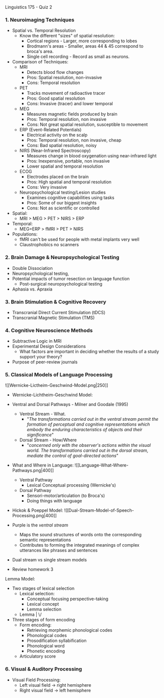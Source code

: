 Linguistics 175 - Quiz 2
### 1. Neuroimaging Techniques
- Spatial vs. Temporal Resolution
	- Know the different "sizes" of spatial resolution:
		- Cortical regions - Larger, more corresponding to lobes
		- Brodmann's areas - Smaller, areas 44 & 45 correspond to broca's area.
		- Single cell recording - Record as small as neurons.
- Comparison of Techniques:
	- MRI
		- Detects blood flow changes
		- Pros: Spatial resolution, non-invasive
		- Cons: Temporal resolution
	- PET
		- Tracks movement of radioactive tracer
		- Pros: Good spatial resolution
		- Cons: Invasive (tracer) and lower temporal  
	- MEG
		- Measures magnetic fields produced by brain
		- Pros: Temporal resolution, non invasive
		- Cons: Not great spatial resolution, susceptible to movement
	- ERP (Event-Related Potentials)
		- Electrical activity on the scalp
		- Pros: Temporal resolution, non invasive, cheap
		- Cons: Bad spatial resolution, noisy
	- NIRS (Near-Infrared Spectroscopy)
		- Measures change in blood oxygenation using near-infrared light
		- Pros: Inexpensive, portable, non invasive
		- Lower spatial and temporal resolution
	- ECOG
		- Electrodes placed on the brain
		- Pros: High spatial and temporal resolution
		- Cons: Very invasive 
	- Neuropsychological testing/Lesion studies
		- Examines cognitive capabilities using tasks
		- Pros: Some of our biggest insights
		- Cons: Not as scientific or controlled
- Spatial: 
	- MRI > MEG > PET > NIRS > ERP
- Temporal:
	- MEG=ERP > fMRI > PET > NIRS
- Populations:
	- fMRI can't be used for people with metal implants very well
	- Claustrophobics no scanners
### 2. Brain Damage & Neuropsychological Testing
- Double Dissociation
- Neuropsychological testing,
- Potential impacts of tumor resection on language function
	- Post-surgical neuropsychological testing
- Aphasia vs. Apraxia
### 3. Brain Stimulation & Cognitive Recovery
- Transcranial Direct Current Stimulation (tDCS)
- Transcranial Magnetic Stimulation (TMS)
### 4. Cognitive Neuroscience Methods
- Subtractive Logic in MRI
- Experimental Design Considerations
	- What factors are important in deciding whether the results of a study support your theory?
- Purpose of peer-review journals

### 5. Classical Models of Language Processing
![[Wernicke-Lictheim-Geschwind-Model.png|250]]
- Wernicke-Lichtheim-Geschwind Model:

- Ventral and Dorsal Pathways - Milner and Goodale (1995)
	- Ventral Stream - What.
		-  "*The transformations carried out in the ventral stream permit the formation of perceptual and cognitive representations which embody the enduring characteristics of objects and their significance*"
	- Dorsal Stream - How/Where
		- "*concerned only with the observer's actions within the visual world. The transformations carried out in the dorsal stream, mediate the control of goal-directed actions*"
- What and Where in Language:
![[Language-What-Where-Pathways.png|400]]
	- Ventral Pathway
		- Lexical Conceptual processing (Wernicke's)
	- Dorsal Pathway
		- Sensori-motor/articulation (to Broca's)
		- Doing things with language
- Hickok & Poeppel Model:
![[Dual-Stream-Model-of-Speech-Processing.png|400]]
- Purple is the *ventral stream*
	- Maps the sound structures of words onto the corresponding semantic representations
	- Contributes to forming the integrated meanings of complex utterances like phrases and sentences


- Dual stream vs single stream models
- Review homework 3

Lemma Model:
- Two stages of lexical selection
	- Lexical selection:
		- Conceptual focusing perspective-taking
		- Lexical concept
		- Lemma selection
	- Lemma
	|
	\\/
- Three stages of form encoding
	- Form encoding:
		- Retrieving morphemic phonological codes
		- Phonological codes
		- Prosodification syllabification
		- Phonological word
		- Phonetic encoding
	- Articulatory score
### 6. Visual & Auditory Processing
- Visual Field Processing:
	- Left visual field → right hemisphere
	- Right visual field → left hemisphere
